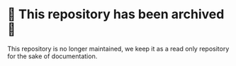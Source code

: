 # 🚫 This repository has been archived 🚫

This repository is no longer maintained, we keep it as a read only repository for the sake of documentation. 
